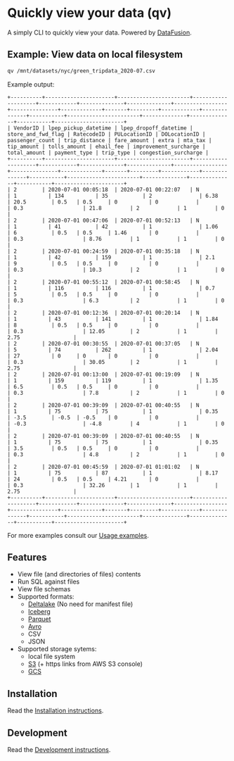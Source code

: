 # Quickly view your data (qv)

A simply CLI to quickly view your data. Powered by [DataFusion](https://github.com/apache/arrow-datafusion).

## Example: View data on local filesystem

```bash
qv /mnt/datasets/nyc/green_tripdata_2020-07.csv
```

Example output:

```
+----------+----------------------+-----------------------+--------------------+------------+--------------+--------------+-----------------+---------------+-------------+-------+---------+------------+--------------+-----------+-----------------------+--------------+--------------+-----------+----------------------+
| VendorID | lpep_pickup_datetime | lpep_dropoff_datetime | store_and_fwd_flag | RatecodeID | PULocationID | DOLocationID | passenger_count | trip_distance | fare_amount | extra | mta_tax | tip_amount | tolls_amount | ehail_fee | improvement_surcharge | total_amount | payment_type | trip_type | congestion_surcharge |
+----------+----------------------+-----------------------+--------------------+------------+--------------+--------------+-----------------+---------------+-------------+-------+---------+------------+--------------+-----------+-----------------------+--------------+--------------+-----------+----------------------+
| 2        | 2020-07-01 00:05:18  | 2020-07-01 00:22:07   | N                  | 1          | 134          | 35           | 2               | 6.38          | 20.5        | 0.5   | 0.5     | 0          | 0            |           | 0.3                   | 21.8         | 2            | 1         | 0                    |
| 2        | 2020-07-01 00:47:06  | 2020-07-01 00:52:13   | N                  | 1          | 41           | 42           | 1               | 1.06          | 6           | 0.5   | 0.5     | 1.46       | 0            |           | 0.3                   | 8.76         | 1            | 1         | 0                    |
| 2        | 2020-07-01 00:24:59  | 2020-07-01 00:35:18   | N                  | 1          | 42           | 159          | 1               | 2.1           | 9           | 0.5   | 0.5     | 0          | 0            |           | 0.3                   | 10.3         | 2            | 1         | 0                    |
| 2        | 2020-07-01 00:55:12  | 2020-07-01 00:58:45   | N                  | 1          | 116          | 116          | 1               | 0.7           | 5           | 0.5   | 0.5     | 0          | 0            |           | 0.3                   | 6.3          | 2            | 1         | 0                    |
| 2        | 2020-07-01 00:12:36  | 2020-07-01 00:20:14   | N                  | 1          | 43           | 141          | 1               | 1.84          | 8           | 0.5   | 0.5     | 0          | 0            |           | 0.3                   | 12.05        | 2            | 1         | 2.75                 |
| 2        | 2020-07-01 00:30:55  | 2020-07-01 00:37:05   | N                  | 5          | 74           | 262          | 1               | 2.04          | 27          | 0     | 0       | 0          | 0            |           | 0.3                   | 30.05        | 2            | 1         | 2.75                 |
| 2        | 2020-07-01 00:13:00  | 2020-07-01 00:19:09   | N                  | 1          | 159          | 119          | 1               | 1.35          | 6.5         | 0.5   | 0.5     | 0          | 0            |           | 0.3                   | 7.8          | 2            | 1         | 0                    |
| 2        | 2020-07-01 00:39:09  | 2020-07-01 00:40:55   | N                  | 1          | 75           | 75           | 1               | 0.35          | -3.5        | -0.5  | -0.5    | 0          | 0            |           | -0.3                  | -4.8         | 4            | 1         | 0                    |
| 2        | 2020-07-01 00:39:09  | 2020-07-01 00:40:55   | N                  | 1          | 75           | 75           | 1               | 0.35          | 3.5         | 0.5   | 0.5     | 0          | 0            |           | 0.3                   | 4.8          | 2            | 1         | 0                    |
| 2        | 2020-07-01 00:45:59  | 2020-07-01 01:01:02   | N                  | 1          | 75           | 87           | 1               | 8.17          | 24          | 0.5   | 0.5     | 4.21       | 0            |           | 0.3                   | 32.26        | 1            | 1         | 2.75                 |
+----------+----------------------+-----------------------+--------------------+------------+--------------+--------------+-----------------+---------------+-------------+-------+---------+------------+--------------+-----------+-----------------------+--------------+--------------+-----------+----------------------+
```

For more examples consult our [Usage examples](Usage.md).

## Features

* View file (and directories of files) contents
* Run SQL against files
* View file schemas
* Supported formats:
  - [Deltalake](https://delta.io/) (No need for manifest file)
  - [Iceberg](https://iceberg.apache.org/)
  - [Parquet](https://parquet.apache.org/)
  - [Avro](https://avro.apache.org/)
  - CSV
  - JSON
* Supported storage sytems: 
  - local file system
  - [S3](https://aws.amazon.com/s3/) (+ https links from AWS S3 console)
  - [GCS](https://cloud.google.com/storage)

## Installation
Read the [Installation instructions](Installation.md).

## Development
Read the [Development instructions](Development.md).


